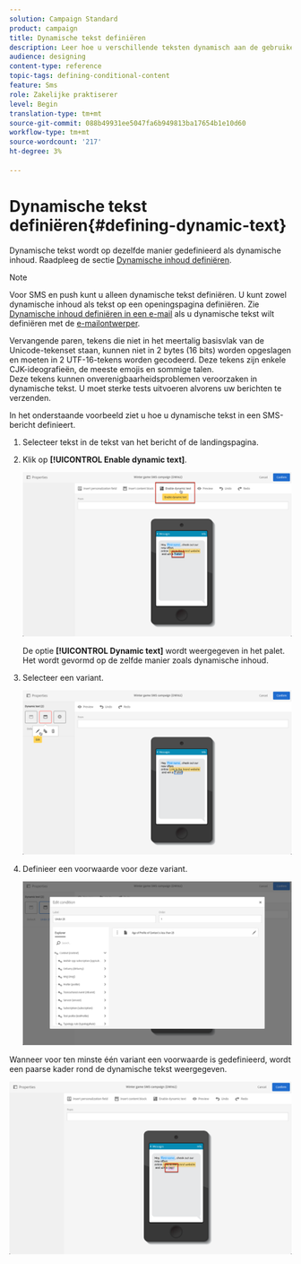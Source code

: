 ```yaml
---
solution: Campaign Standard
product: campaign
title: Dynamische tekst definiëren
description: Leer hoe u verschillende teksten dynamisch aan de gebruiker kunt weergeven volgens de voorwaarden die in Adobe Campaign zijn gedefinieerd.
audience: designing
content-type: reference
topic-tags: defining-conditional-content
feature: Sms
role: Zakelijke praktiserer
level: Begin
translation-type: tm+mt
source-git-commit: 088b49931ee5047fa6b949813ba17654b1e10d60
workflow-type: tm+mt
source-wordcount: '217'
ht-degree: 3%

---
```



# Dynamische tekst definiëren{#defining-dynamic-text}

Dynamische tekst wordt op dezelfde manier gedefinieerd als dynamische inhoud. Raadpleeg de sectie [Dynamische inhoud definiëren](../../designing/using/personalization.md#defining-dynamic-content-in-an-email).

>[!NOTE]
>
>Voor SMS en push kunt u alleen dynamische tekst definiëren. U kunt zowel dynamische inhoud als tekst op een openingspagina definiëren. Zie [Dynamische inhoud definiëren in een e-mail](../../designing/using/personalization.md#defining-dynamic-content-in-an-email) als u dynamische tekst wilt definiëren met de [e-mailontwerper](../../designing/using/designing-content-in-adobe-campaign.md).

Vervangende paren, tekens die niet in het meertalig basisvlak van de Unicode-tekenset staan, kunnen niet in 2 bytes (16 bits) worden opgeslagen en moeten in 2 UTF-16-tekens worden gecodeerd. Deze tekens zijn enkele CJK-ideografieën, de meeste emojis en sommige talen.
<br>Deze tekens kunnen onverenigbaarheidsproblemen veroorzaken in dynamische tekst. U moet sterke tests uitvoeren alvorens uw berichten te verzenden.


In het onderstaande voorbeeld ziet u hoe u dynamische tekst in een SMS-bericht definieert.

1. Selecteer tekst in de tekst van het bericht of de landingspagina.
1. Klik op **[!UICONTROL Enable dynamic text]**.

   ![](assets/dynamic_text_sms_1.png)

   De optie **[!UICONTROL Dynamic text]** wordt weergegeven in het palet. Het wordt gevormd op de zelfde manier zoals dynamische inhoud.

1. Selecteer een variant.

   ![](assets/dynamic_text_sms_2.png)

1. Definieer een voorwaarde voor deze variant.

   ![](assets/dynamic_text_sms_4.png)

Wanneer voor ten minste één variant een voorwaarde is gedefinieerd, wordt een paarse kader rond de dynamische tekst weergegeven.

![](assets/dynamic_text_sms_3.png)
